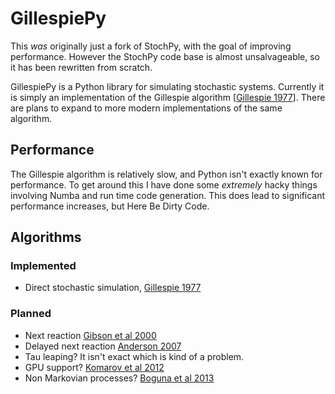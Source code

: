 # GillespiePy

This *was* originally just a fork of StochPy, with the goal of improving performance. However the StochPy code base is almost unsalvageable, so it has been rewritten from scratch.

GillespiePy is a Python library for simulating stochastic systems. Currently it is simply an implementation of the Gillespie algorithm [[Gillespie 1977](http://pubs.acs.org/doi/abs/10.1021/j100540a008)]. There are plans to expand to more modern implementations of the same algorithm.

## Performance
The Gillespie algorithm is relatively slow, and Python isn't exactly known for performance. To get around this I have done some *extremely* hacky things involving Numba and run time code generation. This does lead to significant performance increases, but Here Be Dirty Code.

## Algorithms

### Implemented
* Direct stochastic simulation, [Gillespie 1977](http://pubs.acs.org/doi/abs/10.1021/j100540a008)

### Planned
* Next reaction [Gibson et al 2000](http://pubs.acs.org/doi/abs/10.1021/jp993732q)
* Delayed next reaction [Anderson 2007](https://arxiv.org/abs/0708.0370)
* Tau leaping? It isn't exact which is kind of a problem.
* GPU support? [Komarov et al 2012](http://journals.plos.org/plosone/article?id=10.1371/journal.pone.0046693)
* Non Markovian processes? [Boguna et al 2013](https://arxiv.org/abs/1310.0926)